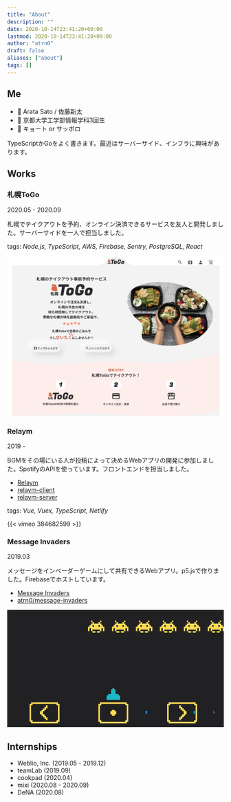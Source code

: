 ```yaml
---
title: "About"
description: ""
date: 2020-10-14T23:41:20+09:00
lastmod: 2020-10-14T23:41:20+09:00
author: "atrn0"
draft: false
aliases: ["about"]
tags: []
---
```


## Me

- :bust_in_silhouette: Arata Sato / 佐藤新太
- :school: 京都大学工学部情報学科3回生
- :round_pushpin: キョート or サッポロ

TypeScriptかGoをよく書きます。最近はサーバーサイド、インフラに興味があります。

## Works

### 札幌ToGo

2020.05 - 2020.09

札幌でテイクアウトを予約、オンライン決済できるサービスを友人と開発しました。サーバーサイドを一人で担当しました。

tags: *Node.js, TypeScript, AWS, Firebase, Sentry, PostgreSQL, React*

![](sapporotogo.jpg)

### Relaym

2019 -

BGMをその場にいる人が投稿によって決めるWebアプリの開発に参加しました。SpotifyのAPIを使っています。フロントエンドを担当しました。

- [Relaym](https://relaym.camph.net/)
- [relaym-client](https://github.com/camphor-/relaym-client)
- [relaym-server](https://github.com/camphor-/relaym-server)

tags: *Vue, Vuex, TypeScript, Netlify*

{{< vimeo 384682599 >}}

### Message Invaders

2019.03

メッセージをインベーダーゲームにして共有できるWebアプリ。p5.jsで作りました。Firebaseでホストしています。

- [Message Invaders](https://mi.ataran.me/)
- [atrn0/message-invaders](https://github.com/atrn0/message-invaders)

![](mi.gif)

## Internships

- Weblio, Inc. (2019.05 - 2019.12)
- teamLab (2019.09)
- cookpad (2020.04)
- mixi (2020.08 - 2020.09)
- DeNA (2020.08)

 
